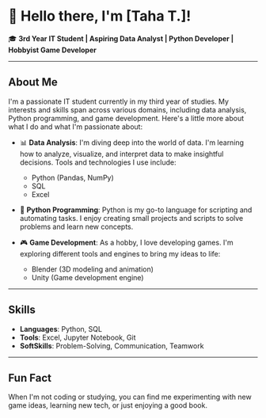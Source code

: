 # 👋 Hello there, I'm [Taha T.]!

🎓 **3rd Year IT Student | Aspiring Data Analyst | Python Developer | Hobbyist Game Developer**

---

## About Me

I'm a passionate IT student currently in my third year of studies. My interests and skills span across various domains, including data analysis, Python programming, and game development. Here's a little more about what I do and what I'm passionate about:

- 📊 **Data Analysis**: I'm diving deep into the world of data. I'm learning how to analyze, visualize, and interpret data to make insightful decisions. Tools and technologies I use include:
  - Python (Pandas, NumPy)
  - SQL
  - Excel

- 🐍 **Python Programming**: Python is my go-to language for scripting and automating tasks. I enjoy creating small projects and scripts to solve problems and learn new concepts.

- 🎮 **Game Development**: As a hobby, I love developing games. I'm exploring different tools and engines to bring my ideas to life:
  - Blender (3D modeling and animation)
  - Unity (Game development engine)

---

## Skills

- **Languages**: Python, SQL
- **Tools**: Excel, Jupyter Notebook, Git
- **SoftSkills**: Problem-Solving, Communication, Teamwork

---

## Fun Fact

When I'm not coding or studying, you can find me experimenting with new game ideas, learning new tech, or just enjoying a good book.

